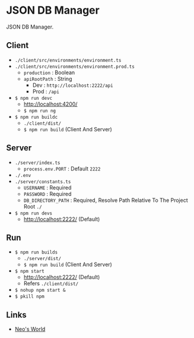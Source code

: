 # JSON DB Manager

JSON DB Manager.


## Client

- `./client/src/environments/environment.ts`
- `./client/src/environments/environment.prod.ts`
    - `production` : Boolean
    - `apiRootPath` : String
        - Dev : `http://localhost:2222/api`
        - Prod : `/api`
- `$ npm run devc`
    - <http://localhost:4200/>
    - `$ npm run ng`
- `$ npm run buildc`
    - `./client/dist/`
    - `$ npm run build` (Client And Server)


## Server

- `./server/index.ts`
    - `process.env.PORT` : Default `2222`
- `./.env`
- `./server/constants.ts`
    - `USERNAME` : Required
    - `PASSWORD` : Required
    - `DB_DIRECTORY_PATH` : Required, Resolve Path Relative To The Project Root `./`
- `$ npm run devs`
    - <http://localhost:2222/> (Default)


## Run

- `$ npm run builds`
    - `./server/dist/`
    - `$ npm run build` (Client And Server)
- `$ npm start`
    - <http://localhost:2222/> (Default)
    - Refers `./client/dist/`
- `$ nohup npm start &`
- `$ pkill npm`


## Links

- [Neo's World](https://neos21.net/)
